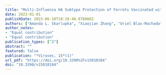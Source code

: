 ```yaml
---
title: "Multi-Influenza HA Subtype Protection of Ferrets Vaccinated with an N1 COBRA-Based Neuraminidase"
date: 2023-01-01
publishDate: 2023-06-10T18:18:40.078866Z
authors: ["Amanda L. Skarlupka", "Xiaojian Zhang", "Uriel Blas-Machado", "Spencer F. Sumner", "Ted M. Ross"]
author_notes:
- "Equal contribution"
- "Equal contribution"
publication_types: ["2"]
abstract: ""
featured: false
publication: "*Viruses, 15*(1)"
url_pdf: "https://doi.org/10.3390%2Fv15010184"
doi: "10.3390/v15010184"
---
```


